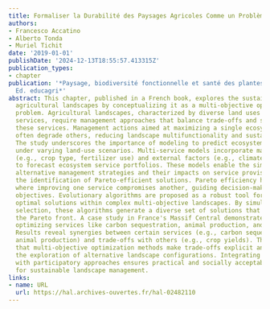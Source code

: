 ```yaml
---
title: Formaliser la Durabilité des Paysages Agricoles Comme un Problème Multi-objectif
authors:
- Francesco Accatino
- Alberto Tonda
- Muriel Tichit
date: '2019-01-01'
publishDate: '2024-12-13T18:55:57.413315Z'
publication_types:
- chapter
publication: '*Paysage, biodiversité fonctionnelle et santé des plantes, Ed. Quae,
  Ed. educagri*'
abstract: This chapter, published in a French book, explores the sustainability of
  agricultural landscapes by conceptualizing it as a multi-objective optimization
  problem. Agricultural landscapes, characterized by diverse land uses and ecosystem
  services, require management approaches that balance trade-offs and synergies among
  these services. Management actions aimed at maximizing a single ecosystem service
  often degrade others, reducing landscape multifunctionality and sustainability.
  The study underscores the importance of modeling to predict ecosystem service outcomes
  under varying land-use scenarios. Multi-service models incorporate management variables
  (e.g., crop type, fertilizer use) and external factors (e.g., climate, market prices)
  to forecast ecosystem service portfolios. These models enable the simulation of
  alternative management strategies and their impacts on service provision, facilitating
  the identification of Pareto-efficient solutions. Pareto efficiency highlights trade-offs
  where improving one service compromises another, guiding decision-makers in prioritizing
  objectives. Evolutionary algorithms are proposed as a robust tool for identifying
  optimal solutions within complex multi-objective landscapes. By simulating natural
  selection, these algorithms generate a diverse set of solutions that approximate
  the Pareto front. A case study in France's Massif Central demonstrates the approach,
  optimizing services like carbon sequestration, animal production, and crop yields.
  Results reveal synergies between certain services (e.g., carbon sequestration and
  animal production) and trade-offs with others (e.g., crop yields). The study concludes
  that multi-objective optimization methods make trade-offs explicit and facilitate
  the exploration of alternative landscape configurations. Integrating these insights
  with participatory approaches ensures practical and socially acceptable solutions
  for sustainable landscape management.
links:
- name: URL
  url: https://hal.archives-ouvertes.fr/hal-02482110
---
```

